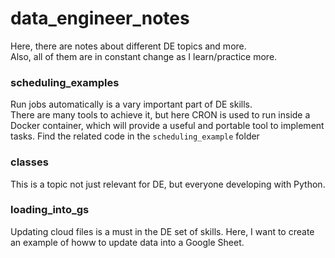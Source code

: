 # data_engineer_notes
Here, there are notes about different DE topics and more.\
Also, all of them are in constant change as I learn/practice more.
### scheduling_examples 
Run jobs automatically is a vary important part of DE skills.\
There are many tools to achieve it, but here CRON is used to run inside a Docker container, which will provide a useful and portable tool to implement tasks.
Find the related code in the `scheduling_example` folder

### classes
This is a topic not just relevant for DE, but everyone developing with Python.

### loading_into_gs
Updating cloud files is a must in the DE set of skills. Here, I want to create an example of howw to update data into a Google Sheet.